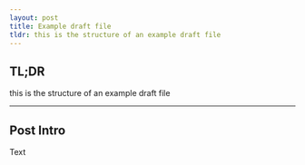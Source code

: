```yaml
---
layout: post
title: Example draft file
tldr: this is the structure of an example draft file
---
```


## __TL;DR__

this is the structure of an example draft file

---------

## Post Intro

Text
